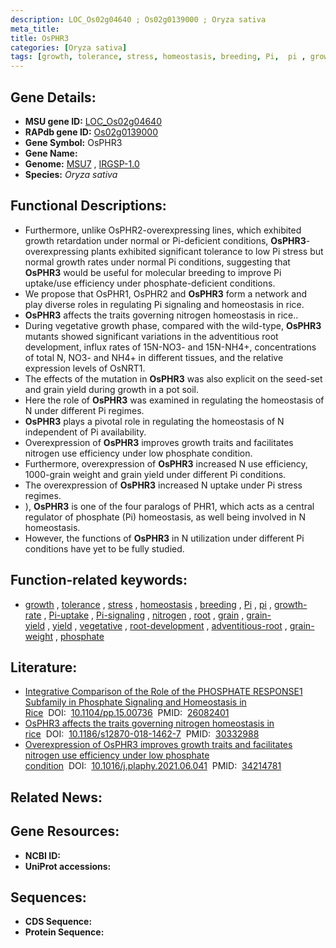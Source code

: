 ```yaml
---
description: LOC_Os02g04640 ; Os02g0139000 ; Oryza sativa
meta_title:
title: OsPHR3
categories: [Oryza sativa]
tags: [growth, tolerance, stress, homeostasis, breeding, Pi,  pi , growth rate, Pi uptake, Pi signaling, nitrogen, root, grain, grain yield, yield, vegetative, root development, adventitious root, grain weight, phosphate]
---
```


## Gene Details:
- **MSU gene ID:** [LOC_Os02g04640](http://rice.uga.edu/cgi-bin/ORF_infopage.cgi?orf=LOC_Os02g04640)  
- **RAPdb gene ID:** [Os02g0139000](https://rapdb.dna.affrc.go.jp/locus/?name=Os02g0139000)  
- **Gene Symbol:** OsPHR3
- **Gene Name:**
- **Genome:**  [MSU7](http://rice.uga.edu/)&nbsp;,&nbsp;[IRGSP-1.0](https://rapdb.dna.affrc.go.jp/download/irgsp1.html)
- **Species:** *Oryza sativa*

## Functional Descriptions:
   - Furthermore, unlike OsPHR2-overexpressing lines, which exhibited growth retardation under normal or Pi-deficient conditions, **OsPHR3**-overexpressing plants exhibited significant tolerance to low Pi stress but normal growth rates under normal Pi conditions, suggesting that **OsPHR3** would be useful for molecular breeding to improve Pi uptake/use efficiency under phosphate-deficient conditions.
   - We propose that OsPHR1, OsPHR2 and **OsPHR3** form a network and play diverse roles in regulating Pi signaling and homeostasis in rice.
   - **OsPHR3** affects the traits governing nitrogen homeostasis in rice..
   - During vegetative growth phase, compared with the wild-type, **OsPHR3** mutants showed significant variations in the adventitious root development, influx rates of 15N-NO3- and 15N-NH4+, concentrations of total N, NO3- and NH4+ in different tissues, and the relative expression levels of OsNRT1.
   - The effects of the mutation in **OsPHR3** was also explicit on the seed-set and grain yield during growth in a pot soil.
   - Here the role of **OsPHR3** was examined in regulating the homeostasis of N under different Pi regimes.
   - **OsPHR3** plays a pivotal role in regulating the homeostasis of N independent of Pi availability.
   - Overexpression of **OsPHR3** improves growth traits and facilitates nitrogen use efficiency under low phosphate condition.
   - Furthermore, overexpression of **OsPHR3** increased N use efficiency, 1000-grain weight and grain yield under different Pi conditions.
   - The overexpression of **OsPHR3** increased N uptake under Pi stress regimes.
   - ), **OsPHR3** is one of the four paralogs of PHR1, which acts as a central regulator of phosphate (Pi) homeostasis, as well being involved in N homeostasis.
   - However, the functions of **OsPHR3** in N utilization under different Pi conditions have yet to be fully studied.

## Function-related keywords:
   - [growth](/tags/growth/)&nbsp;,&nbsp;[tolerance](/tags/tolerance/)&nbsp;,&nbsp;[stress](/tags/stress/)&nbsp;,&nbsp;[homeostasis](/tags/homeostasis/)&nbsp;,&nbsp;[breeding](/tags/breeding/)&nbsp;,&nbsp;[Pi](/tags/Pi/)&nbsp;,&nbsp;[pi](/tags/pi/)&nbsp;,&nbsp;[growth-rate](/tags/growth-rate/)&nbsp;,&nbsp;[Pi-uptake](/tags/Pi-uptake/)&nbsp;,&nbsp;[Pi-signaling](/tags/Pi-signaling/)&nbsp;,&nbsp;[nitrogen](/tags/nitrogen/)&nbsp;,&nbsp;[root](/tags/root/)&nbsp;,&nbsp;[grain](/tags/grain/)&nbsp;,&nbsp;[grain-yield](/tags/grain-yield/)&nbsp;,&nbsp;[yield](/tags/yield/)&nbsp;,&nbsp;[vegetative](/tags/vegetative/)&nbsp;,&nbsp;[root-development](/tags/root-development/)&nbsp;,&nbsp;[adventitious-root](/tags/adventitious-root/)&nbsp;,&nbsp;[grain-weight](/tags/grain-weight/)&nbsp;,&nbsp;[phosphate](/tags/phosphate/)

## Literature:
   - [Integrative Comparison of the Role of the PHOSPHATE RESPONSE1 Subfamily in Phosphate Signaling and Homeostasis in Rice](https://www.doi.org/10.1104/pp.15.00736)&nbsp;&nbsp;DOI:&nbsp;&nbsp;[10.1104/pp.15.00736](https://www.doi.org/10.1104/pp.15.00736)&nbsp;&nbsp;PMID:&nbsp;&nbsp;[26082401](https://pubmed.ncbi.nlm.nih.gov/26082401/)
   - [OsPHR3 affects the traits governing nitrogen homeostasis in rice](https://www.doi.org/10.1186/s12870-018-1462-7)&nbsp;&nbsp;DOI:&nbsp;&nbsp;[10.1186/s12870-018-1462-7](https://www.doi.org/10.1186/s12870-018-1462-7)&nbsp;&nbsp;PMID:&nbsp;&nbsp;[30332988](https://pubmed.ncbi.nlm.nih.gov/30332988/)
   - [Overexpression of OsPHR3 improves growth traits and facilitates nitrogen use efficiency under low phosphate condition](https://www.doi.org/10.1016/j.plaphy.2021.06.041)&nbsp;&nbsp;DOI:&nbsp;&nbsp;[10.1016/j.plaphy.2021.06.041](https://www.doi.org/10.1016/j.plaphy.2021.06.041)&nbsp;&nbsp;PMID:&nbsp;&nbsp;[34214781](https://pubmed.ncbi.nlm.nih.gov/34214781/)

## Related News:

## Gene Resources:
- **NCBI ID:**  []()
- **UniProt accessions:** [](https://www.uniprot.org/uniprotkb//entry)

## Sequences:
- **CDS Sequence:**
- **Protein Sequence:**
